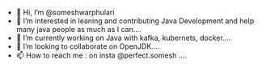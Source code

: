 - 👋 Hi, I’m @someshwarphulari
- 👀 I’m interested in leaning and contributing Java Development and help many java people as much as I can....
- 🌱 I’m currently working on Java with kafka, kubernets, docker....
- 💞️ I’m looking to collaborate on OpenJDK....
- 📫 How to reach me : on insta @perfect.somesh ....

<!---
someshwarphulari/someshwarphulari is a ✨ special ✨ repository because its `README.md` (this file) appears on your GitHub profile.
You can click the Preview link to take a look at your changes.
--->

